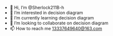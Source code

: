 - 👋 Hi, I’m @Sherlock211B-h
- 👀 I’m interested in decision diagram
- 🌱 I’m currently learning decision diagram
- 💞️ I’m looking to collaborate on decision diagram
- 📫 How to reach me 13337649640@163.com

<!---
Sherlock211B-h/Sherlock211B-h is a ✨ special ✨ repository because its `README.md` (this file) appears on your GitHub profile.
You can click the Preview link to take a look at your changes.
--->
